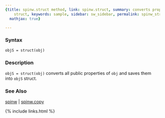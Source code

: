 ```yaml
---
{title: spinw.struct method, link: spinw.struct, summary: converts properties into
    struct, keywords: sample, sidebar: sw_sidebar, permalink: spinw_struct, folder: spinw,
  mathjax: true}

---
```

  
### Syntax
  
`objS = struct(obj)`
  
### Description
  
`objS = struct(obj)` converts all public properties of `obj` and saves
them into `objS` struct.
  
### See Also
  
[spinw](spinw) \| [spinw.copy](spinw_copy)
 

{% include links.html %}
